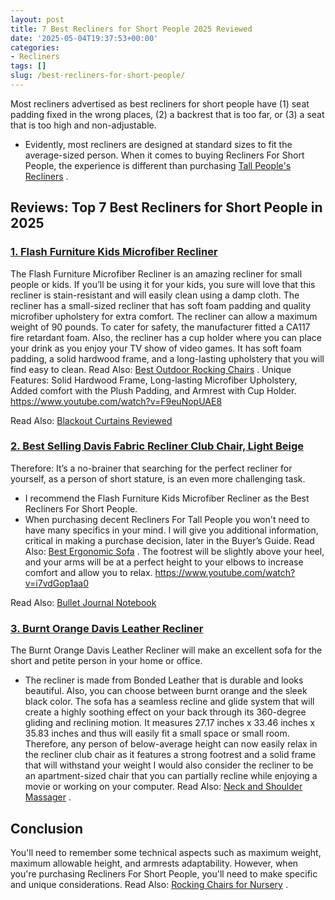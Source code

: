 ```yaml
---
layout: post
title: 7 Best Recliners for Short People 2025 Reviewed
date: '2025-05-04T19:37:53+00:00'
categories:
- Recliners
tags: []
slug: /best-recliners-for-short-people/
---
```


Most recliners advertised as best recliners for short people have (1) seat padding fixed in the wrong places, (2) a backrest that is too far, or (3) a seat that is too high and non-adjustable.
- Evidently, most recliners are designed at standard sizes to fit the average-sized person.
When it comes to buying Recliners For Short People, the experience is different than purchasing
[Tall People's Recliners](https://pestpolicy.com/best-recliner-for-tall-people/)
.
## Reviews: Top 7 Best Recliners for Short People in 2025
### [1. Flash Furniture Kids Microfiber Recliner](https://www.amazon.com/dp/B0069UHZLM/?tag=p-policy-20)
The Flash Furniture Microfiber Recliner is an amazing recliner for small people or kids.
If you’ll be using it for your kids, you sure will love that this recliner is stain-resistant and will easily clean using a damp cloth.
The recliner has a small-sized recliner that has soft foam padding and quality microfiber upholstery for extra comfort.
The recliner can allow a maximum weight of 90 pounds. To cater for safety, the manufacturer fitted a CA117 fire retardant foam.
Also, the recliner has a cup holder where you can place your drink as you enjoy your TV show of video games.
It has soft foam padding, a solid hardwood frame, and a long-lasting upholstery that you will find easy to clean. Read Also:
[Best Outdoor Rocking Chairs](https://pestpolicy.com/best-outdoor-rocking-chairs/)
.
Unique Features: Solid Hardwood Frame, Long-lasting Microfiber Upholstery, Added comfort with the Plush Padding, and Armrest with Cup Holder.
https://www.youtube.com/watch?v=F9euNopUAE8

Read Also:
[Blackout Curtains Reviewed](https://pestpolicy.com/best-blackout-curtains/)
### [2. Best Selling Davis Fabric Recliner Club Chair, Light Beige](https://www.amazon.com/dp/B00ERBG3C2/?tag=p-policy-20)
Therefore: It’s a no-brainer that searching for the perfect recliner for yourself, as a person of short stature, is an even more challenging task.
- I recommend the Flash Furniture Kids Microfiber Recliner as the Best Recliners For Short People.
- When purchasing decent Recliners For Tall People you won't need to have many specifics in your mind.
I will give you additional information, critical in making a purchase decision, later in the Buyer’s Guide. Read Also:
[Best Ergonomic Sofa](https://pestpolicy.com/best-ergonomic-sofa/)
.
The footrest will be slightly above your heel, and your arms will be at a perfect height to your elbows to increase comfort and allow you to relax.
https://www.youtube.com/watch?v=i7vdGop1aa0

Read Also:
[Bullet Journal Notebook](https://pestpolicy.com/best-bullet-journal-notebook/)
### [3. Burnt Orange Davis Leather Recliner](https://www.amazon.com/dp/B00GA87O50/?tag=p-policy-20)
The Burnt Orange Davis Leather Recliner will make an excellent sofa for the short and petite person in your home or office.
- The recliner is made from Bonded Leather that is durable and looks beautiful. Also, you can choose between burnt orange and the sleek black color.
The sofa has a seamless recline and glide system that will create a highly soothing effect on your back through its 360-degree gliding and reclining motion.
It measures 27.17 inches x 33.46 inches x 35.83 inches and thus will easily fit a small space or small room.
Therefore, any person of below-average height can now easily relax in the recliner club chair as it features a strong footrest and a solid frame that will withstand your weight
I would also consider the recliner to be an apartment-sized chair that you can partially recline while enjoying a movie or working on your computer. Read Also:
[Neck and Shoulder Massager](https://pestpolicy.com/best-neck-and-shoulder-massager/)
.
## Conclusion
You'll need to remember some technical aspects such as maximum weight, maximum allowable height, and armrests adaptability.
However, when you're purchasing Recliners For Short People, you'll need to make specific and unique considerations. Read Also:
[Rocking Chairs for Nursery](https://pestpolicy.com/best-rocking-chairs-for-nursery/)
.
